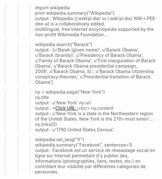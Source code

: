 # <Usage of the wikipedia>


>>> import wikipedia<br/>
>>> print wikipedia.summary("Wikipedia")<br/>
output : Wikipedia (/ˌwɪkɨˈpiːdiə/ or /ˌwɪkiˈpiːdiə/ WIK-i-PEE-dee-ə) is a collaboratively edited,<br/> 
multilingual, free Internet encyclopedia supported by the non-profit Wikimedia Foundation...<br/>

>>> wikipedia.search("Barack")<br/>
output : [u'Barak (given name)', u'Barack Obama', u'Barack (brandy)', u'Presidency of Barack Obama',<br/> 
u'Family of Barack Obama', u'First inauguration of Barack Obama', u'Barack Obama presidential campaign, <br/>
2008', u'Barack Obama, Sr.', u'Barack Obama citizenship conspiracy theories', u'Presidential transition of Barack Obama']<br/>

>>> ny = wikipedia.page("New York")<br/>
>>> ny.title<br/>
output : u'New York'
>>> ny.url<br/>
output : *[Click URL :](u'http://en.wikipedia.org/wiki/New_York')<br/>
>>> ny.content<br/>
output : u'New York is a state in the Northeastern region of the United States. New York is the 27th-most exten'...<br/>
>>> ny.links[0]<br/>
output : u'1790 United States Census'<br/>

>>> wikipedia.set_lang("fr")<br/>
>>> wikipedia.summary("Facebook", sentences=1)<br/>
output : Facebook est un service de réseautage social en ligne sur Internet permettant d'y publier des,<br/>
 informations (photographies, liens, textes, etc.) en contrôlant leur visibilité par différentes catégories de personnes.<br/>
